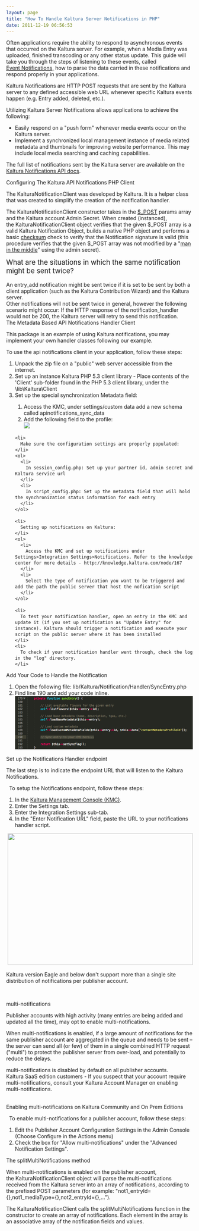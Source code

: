 ```yaml
---
layout: page
title: "How To Handle Kaltura Server Notifications in PHP"
date: 2011-12-19 06:56:53
---
```


Often applications require the ability to respond to asynchronous events that occurred on the Kaltura server. For example, when a Media Entry was uploaded, finished transcoding or any other status update. This guide will take you through the steps of listening to these events, called [Event Notifications,][1] how to parse the data carried in these notifications and respond properly in your applications.

 [1]: https://developer.kaltura.com/api-docs/#/eventNotificationTemplate

Kaltura Notifications are HTTP POST requests that are sent by the Kaltura server to any defined accessible web URL whenever specific Kaltura events happen (e.g. Entry added, deleted, etc.).

Utilizing Kaltura Server Notifications allows applications to achieve the following:

*   Easily respond on a "push form" whenever media events occur on the Kaltura server.
*   Implement a synchronized local management instance of media related metadata and thumbnails for improving website performance. This may include local media searching and caching capabilities.

The full list of notifications sent by the Kaltura server are available on the <a href="https://developer.kaltura.com/recipes/backend_notifications#/start" target="_blank">Kaltura Notifications API docs</a>.

<p class="mce-heading-2">
  Configuring The Kaltura API Notifications PHP Client
</p>

The KalturaNotificationClient was developed by Kaltura. It is a helper class that was created to simplify the creation of the notification handler. 

The KalturaNotificationClient constructor takes in the <a href="http://php.net/manual/en/reserved.variables.post.php" target="_blank">$_POST</a> params array and the Kaltura account Admin Secret. When created (instanced), the KalturaNotificationClient object verifies that the given $_POST array is a valid Kaltura Notification Object, builds a native PHP object and performs a basic <a href="http://en.wikipedia.org/wiki/Checksum" target="_blank">checksum</a> check to verify that the Notification signature is valid (this procedure verifies that the given $_POST array was not modified by a "<a href="http://en.wikipedia.org/wiki/Man-in-the-middle_attack" target="_blank">man in the middle</a>" using the admin secret). 

<div class="mce-heading-3">
  <span style="font-size: 14pt;">What are the situations in which the same notification might be sent twice?</span>
</div>

<div>
  <br /><div>
    An entry_add notification might be sent twice if it is set to be sent by both a client application (such as the Kaltura Contribution Wizard) and the Kaltura server.
  </div>
  
  <div>
    Other notifications will not be sent twice in general, however the following scenario might occur: If the HTTP response of the notification_handler would not be 200, the Kaltura server will retry to send this notification.
  </div>
</div>

<div class="mce-heading-3">
  The Metadata Based API Notifications Handler Client<span style="color: #000000; font-size: 10px;"> </span>
</div>

<div>
  <p>
    This package is an example of using Kaltura notifications, you may implement your own handler classes following our example.
  </p>
  
  <p class="mce-procedure">
    To use the api notifications client in your application, follow these steps:
  </p>
  
  <ol>
    <li>
      Unpack the zip file on a "public" web server accessible from the internet.
    </li>
    <li>
      Set up an instance Kaltura PHP 5.3 client library - Place contents of the 'Client' sub-folder found in the PHP 5.3 client library, under the <your handler web folder>\lib\Kaltura\Client
    </li>
    <li>
      Set up the special synchronization Metadata field:
    </li>
    <ol>
      <li>
        Access the KMC, under settings/custom data add a new schema called apinotifications_sync_data
      </li>
      <li>
        Add the following field to the profile:<br /><img src="../../assets/878">
      </li>
    </ol>
    
    <li>
      Make sure the configuration settings are properly populated:
    </li>
    <ol>
      <li>
        In session_config.php: Set up your partner id, admin secret and Kaltura service url
      </li>
      <li>
        In script_config.php: Set up the metadata field that will hold the synchronization status information for each entry
      </li>
    </ol>
    
    <li>
      Setting up notifications on Kaltura:
    </li>
    <ol>
      <li>
        Access the KMC and set up notifications under Settings>Integration Settings>Notifications. Refer to the knowledge center for more details - http://knowledge.kaltura.com/node/167
      </li>
      <li>
        Select the type of notification you want to be triggered and add the path the public server that host the nofication script
      </li>
    </ol>
    
    <li>
      To test your notification handler, open an entry in the KMC and update it (if you set up notification as "Update Entry" for instance). Kaltura should trigger a notification and execute your script on the public server where it has been installed
    </li>
    <li>
      To check if your notification handler went through, check the log in the "log" directory.
    </li>
  </ol>
  
  <p class="mce-heading-3">
    Add Your Code to Handle the Notification
  </p>
  
  <ol>
    <li>
      Open the following file: lib/Kaltura/Notification/Handler/SyncEntry.php
    </li>
    <li>
      Find line 190 and add your code inline.<br /><img src="../../assets/879">
    </li>
  </ol>
</div>

<p class="mce-heading-2 mce-heading-3">
  Set up the Notifications Handler endpoint
</p>

The last step is to indicate the endpoint URL that will listen to the Kaltura Notifications.

<p class="mce-procedure">
    To setup the Notifications endpoint, follow these steps:
</p>

1.  In the <a href="http://www.kaltura.com/index.php/kmc" target="_blank">Kaltura Management Console (KMC)</a>.
2.  Enter the Settings tab.
3.  Enter the Integration Settings sub-tab.
4.  In the "Enter Notification URL" field, paste the URL to your notifications handler script.

 <img src="/sites/default/files/u16/notifications.jpg" border="0" width="500" height="354" />

<p class="mce-note-graphic">
  Kaltura version Eagle and below don't support more than a single site distribution of notifications per publisher account.
</p>

 

<p class="mce-heading-2">
  multi-notifications 
</p>

Publisher accounts with high activity (many entries are being added and updated all the time), may opt to enable multi-notifications.

When multi-notifications is enabled, if a large amount of notifications for the same publisher account are aggregated in the queue and needs to be sent – the server can send all (or few) of them in a single combined HTTP request ("multi") to protect the publisher server from over-load, and potentially to reduce the delays.

<p class="mce-note-graphic">
  multi-notifications is disabled by default on all publisher accounts. <br />Kaltura SaaS edition customers - If you suspect that your account require multi-notifications, consult your Kaltura Account Manager on enabling multi-notifications.<br /><br />
</p>

<p class="mce-heading-3">
  Enabling multi-notifications on Kaltura Community and On Prem Editions
</p>

<p class="mce-procedure">
    To enable multi-notifications for a publisher account, follow these steps:
</p>

1.  Edit the Publisher Account Configuration Settings in the Admin Console (Choose Configure in the Actions menu)
2.  Check the box for "Allow multi-notifications" under the "Advanced Notification Settings".

<p class="mce-heading-3">
  The splitMultiNotifications method
</p>

When multi-notifications is enabled on the publisher account, the KalturaNotificationClient object will parse the multi-notifications received from the Kaltura server into an array of notifications, according to the prefixed POST parameters (for example: "not1\_entryId={},not1\_mediaType={},not2_entryId={},...").

The KalturaNotificationClient calls the splitMultiNotifications function in the constructor to create an array of notifications. Each element in the array is an associative array of the notification fields and values.